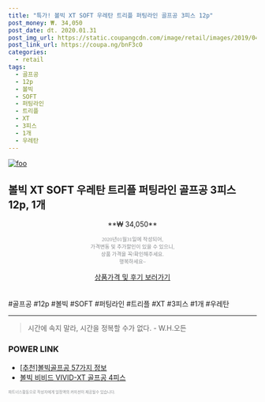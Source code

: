 ```yaml
--- 
title: "특가! 볼빅 XT SOFT 우레탄 트리플 퍼팅라인 골프공 3피스 12p" 
post_money: ₩. 34,050 
post_date: dt. 2020.01.31 
post_img_url: https://static.coupangcdn.com/image/retail/images/2019/04/11/16/9/9b70e9b0-97ba-4138-905b-24c695e65d85.jpg 
post_link_url: https://coupa.ng/bnF3cO 
categories: 
  - retail 
tags: 
  - 골프공 
  - 12p 
  - 볼빅 
  - SOFT 
  - 퍼팅라인 
  - 트리플 
  - XT 
  - 3피스 
  - 1개 
  - 우레탄 
--- 
```

[![foo](https://static.coupangcdn.com/image/retail/images/2019/04/11/16/9/9b70e9b0-97ba-4138-905b-24c695e65d85.jpg)](https://coupa.ng/bnF3cO) 

## 볼빅 XT SOFT 우레탄 트리플 퍼팅라인 골프공 3피스 12p, 1개 
<p style="text-align: center;">**₩ 34,050**</p> 
<p style="text-align: center;"><span style="color: #898c8f; font-family: Georgia,Times,serif; font-size: 0.75em;">2020년01월31일에 작성되어, <br>가격변동 및 추가할인이 있을 수 있으니,<br> 상품 가격을 꼭!확인해주세요.<br>행복하세요~</span> 
</p>	 
<div markdown="0" style="text-align: center;"><a href="https://coupa.ng/bnF3cO" class="btn btn--success">상품가격 및 후기 보러가기</a></div> 
<br><br> 
  #골프공 #12p #볼빅 #SOFT #퍼팅라인 #트리플 #XT #3피스 #1개 #우레탄 
<hr> 

> 시간에 속지 말라, 시간을 정복할 수가 없다. - W.H.오든 


### POWER LINK

* <a href="https://blog.naver.com/fasyy4321/221790880232" target="_blank">[추천]볼빅골프공 57가지 정보</a>
* <a href="https://blog.naver.com/sakai111/221784227209" target="_blank">볼빅 비비드 VIVID-XT 골프공 4피스</a>

<span style="color: #898c8f; font-family: Georgia,Times,serif; font-size: 0.55em;">파트너스활동으로 작성자에게 일정액의 커미션이 제공될수 있습니다.</span> 
